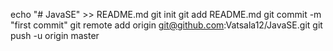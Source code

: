 echo "# JavaSE" >> README.md
git init
git add README.md
git commit -m "first commit"
git remote add origin git@github.com:Vatsala12/JavaSE.git
git push -u origin master
